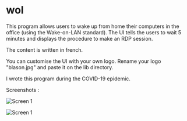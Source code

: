 # wol

This program allows users to wake up from home their computers in the office (using the Wake-on-LAN standard). The UI tells the users to wait 5 minutes and displays the procedure to make an RDP session.

The content is written in french.

You can customise the UI with your own logo. Rename your logo "blason.jpg" and paste it on the lib directory.

I wrote this program during the COVID-19 epidemic.

Screenshots :

![Screen 1](../master/doc/screenshots/wol1.png)


![Screen 1](../master/doc/screenshots/wol2.png)
